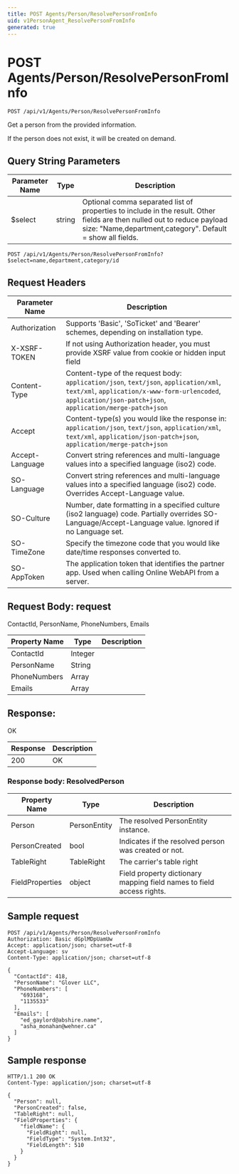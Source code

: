 ```yaml
---
title: POST Agents/Person/ResolvePersonFromInfo
uid: v1PersonAgent_ResolvePersonFromInfo
generated: true
---
```


# POST Agents/Person/ResolvePersonFromInfo

```http
POST /api/v1/Agents/Person/ResolvePersonFromInfo
```

Get a person from the provided information.


If the person does not exist, it will be created on demand.






## Query String Parameters

| Parameter Name | Type |  Description |
|----------------|------|--------------|
| $select | string |  Optional comma separated list of properties to include in the result. Other fields are then nulled out to reduce payload size: "Name,department,category". Default = show all fields. |

```http
POST /api/v1/Agents/Person/ResolvePersonFromInfo?$select=name,department,category/id
```


## Request Headers

| Parameter Name | Description |
|----------------|-------------|
| Authorization  | Supports 'Basic', 'SoTicket' and 'Bearer' schemes, depending on installation type. |
| X-XSRF-TOKEN   | If not using Authorization header, you must provide XSRF value from cookie or hidden input field |
| Content-Type | Content-type of the request body: `application/json`, `text/json`, `application/xml`, `text/xml`, `application/x-www-form-urlencoded`, `application/json-patch+json`, `application/merge-patch+json` |
| Accept         | Content-type(s) you would like the response in: `application/json`, `text/json`, `application/xml`, `text/xml`, `application/json-patch+json`, `application/merge-patch+json` |
| Accept-Language | Convert string references and multi-language values into a specified language (iso2) code. |
| SO-Language | Convert string references and multi-language values into a specified language (iso2) code. Overrides Accept-Language value. |
| SO-Culture | Number, date formatting in a specified culture (iso2 language) code. Partially overrides SO-Language/Accept-Language value. Ignored if no Language set. |
| SO-TimeZone | Specify the timezone code that you would like date/time responses converted to. |
| SO-AppToken | The application token that identifies the partner app. Used when calling Online WebAPI from a server. |

## Request Body: request 

ContactId, PersonName, PhoneNumbers, Emails 

| Property Name | Type |  Description |
|----------------|------|--------------|
| ContactId | Integer |  |
| PersonName | String |  |
| PhoneNumbers | Array |  |
| Emails | Array |  |

## Response:

OK

| Response | Description |
|----------------|-------------|
| 200 | OK |

### Response body: ResolvedPerson

| Property Name | Type |  Description |
|----------------|------|--------------|
| Person | PersonEntity | The resolved PersonEntity instance. |
| PersonCreated | bool | Indicates if the resolved person was created or not. |
| TableRight | TableRight | The carrier's table right |
| FieldProperties | object | Field property dictionary mapping field names to field access rights. |

## Sample request

```http!
POST /api/v1/Agents/Person/ResolvePersonFromInfo
Authorization: Basic dGplMDpUamUw
Accept: application/json; charset=utf-8
Accept-Language: sv
Content-Type: application/json; charset=utf-8

{
  "ContactId": 418,
  "PersonName": "Glover LLC",
  "PhoneNumbers": [
    "693168",
    "1135533"
  ],
  "Emails": [
    "ed_gaylord@abshire.name",
    "asha_monahan@wehner.ca"
  ]
}
```

## Sample response

```http_
HTTP/1.1 200 OK
Content-Type: application/json; charset=utf-8

{
  "Person": null,
  "PersonCreated": false,
  "TableRight": null,
  "FieldProperties": {
    "fieldName": {
      "FieldRight": null,
      "FieldType": "System.Int32",
      "FieldLength": 510
    }
  }
}
```